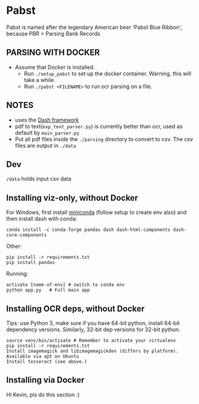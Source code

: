 # Pabst
Pabst is named after the legendary American beer 'Pabst Blue Ribbon', because PBR = Parsing Bank Records

PARSING WITH DOCKER
-------------------
- Assume that Docker is installed. 
    - Run `./setup_pabst` to set up the docker container. Warning, this will take a while.
    - Run `./pabst <FILENAME>` to run ocr parsing on a file. 


NOTES
---
- uses the [Dash framework](https://dash.plot.ly/)
- pdf to text(`exp_text_parser.py`) is currently better than ocr, used as default by `main_parser.py`
- Put all pdf files inside the `./parsing` directory to convert to csv. The csv files are output in `./data`

Dev
---
`/data` holds input csv data

Installing viz-only, without Docker
---

For Windows, first install [miniconda](https://conda.io/miniconda.html) (follow setup to create env also) and then install dash with conda:

    conda install -c conda-forge pandas dash dash-html-components dash-core-components

Other:

    pip install -r requirements.txt
    pip install pandas

Running:

    activate [name-of-env] # switch to conda env
    python app.py   # Full main app

Installing OCR deps, without Docker
---

Tips: use Python 3, make sure if you have 64-bit python, install 64-bit dependency versions. Similarly, 32-bit dep versions for 32-bit python.
```
source venv/bin/activate # Remember to activate your virtualenv
pip install -r requirements.txt
Install imagemagick and libimagemagickdev (differs by platform). Available via apt on Ubuntu
Install tesseract (see above.)
```

Installing via Docker
---

Hi Kevin, pls do this section :)
